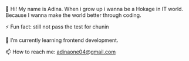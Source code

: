  👋 Hi! My name is Adina. When i grow up i wanna be a Hokage in IT world. Because I wanna make the world better through coding.

 ⚡ Fun fact: still not pass the test for chunin
 
 🌱 I’m currently learning frontend development. 
 
 📫 How to reach me: adinaone04@gmail.com
<!--
**Meiramkhanova/Meiramkhanova** is a ✨ _special_ ✨ repository because its `README.md` (this file) appears on your GitHub profile.

Here are some ideas to get you started:

- 🔭 I’m currently working on ...
- 🌱 I’m currently learning ...
- 👯 I’m looking to collaborate on ...
- 🤔 I’m looking for help with ...
- 💬 Ask me about ...
- 📫 How to reach me: ...
- 😄 Pronouns: ...
- ⚡ Fun fact: ...
-->

